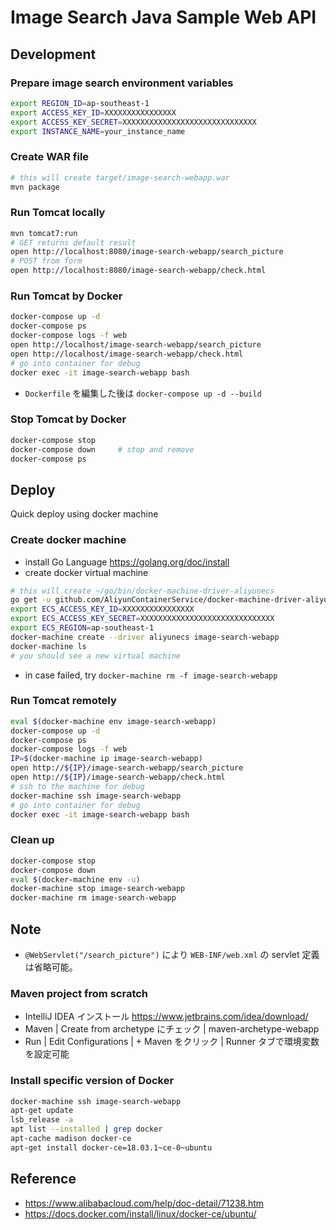 
# Image Search Java Sample Web API


## Development

### Prepare image search environment variables

```bash
export REGION_ID=ap-southeast-1
export ACCESS_KEY_ID=XXXXXXXXXXXXXXXX
export ACCESS_KEY_SECRET=XXXXXXXXXXXXXXXXXXXXXXXXXXXXXX
export INSTANCE_NAME=your_instance_name
```

### Create WAR file

```bash
# this will create target/image-search-webapp.war
mvn package
```

### Run Tomcat locally

```bash
mvn tomcat7:run
# GET returns default result
open http://localhost:8080/image-search-webapp/search_picture
# POST from form
open http://localhost:8080/image-search-webapp/check.html
```

### Run Tomcat by Docker

```bash
docker-compose up -d
docker-compose ps
docker-compose logs -f web
open http://localhost/image-search-webapp/search_picture
open http://localhost/image-search-webapp/check.html
# go into container for debug
docker exec -it image-search-webapp bash
```

* `Dockerfile` を編集した後は `docker-compose up -d --build`

### Stop Tomcat by Docker

```bash
docker-compose stop
docker-compose down     # stop and remove
docker-compose ps
```


## Deploy

Quick deploy using docker machine

### Create docker machine

* install Go Language https://golang.org/doc/install
* create docker virtual machine

```bash
# this will create ~/go/bin/docker-machine-driver-aliyunecs
go get -u github.com/AliyunContainerService/docker-machine-driver-aliyunecs
export ECS_ACCESS_KEY_ID=XXXXXXXXXXXXXXXX
export ECS_ACCESS_KEY_SECRET=XXXXXXXXXXXXXXXXXXXXXXXXXXXXXX
export ECS_REGION=ap-southeast-1
docker-machine create --driver aliyunecs image-search-webapp
docker-machine ls
# you should see a new virtual machine
```

* in case failed, try `docker-machine rm -f image-search-webapp`

### Run Tomcat remotely

```bash
eval $(docker-machine env image-search-webapp)
docker-compose up -d
docker-compose ps
docker-compose logs -f web
IP=$(docker-machine ip image-search-webapp)
open http://${IP}/image-search-webapp/search_picture
open http://${IP}/image-search-webapp/check.html
# ssh to the machine for debug
docker-machine ssh image-search-webapp
# go into container for debug
docker exec -it image-search-webapp bash
```

### Clean up

```bash
docker-compose stop
docker-compose down
eval $(docker-machine env -u)
docker-machine stop image-search-webapp 
docker-machine rm image-search-webapp
```


## Note

* `@WebServlet("/search_picture")` により `WEB-INF/web.xml` の servlet 定義は省略可能。

### Maven project from scratch

* IntelliJ IDEA インストール https://www.jetbrains.com/idea/download/ 
* Maven | Create from archetype にチェック | maven-archetype-webapp
* Run | Edit Configurations | + Maven をクリック | Runner タブで環境変数を設定可能

### Install specific version of Docker

```bash
docker-machine ssh image-search-webapp
apt-get update
lsb_release -a
apt list --installed | grep docker
apt-cache madison docker-ce
apt-get install docker-ce=18.03.1~ce-0~ubuntu
```


## Reference

* https://www.alibabacloud.com/help/doc-detail/71238.htm
* https://docs.docker.com/install/linux/docker-ce/ubuntu/
